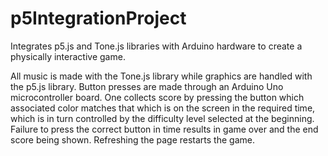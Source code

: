 # p5IntegrationProject
Integrates p5.js and Tone.js libraries with Arduino hardware to create a physically interactive game.

All music is made with the Tone.js library while graphics are handled with the p5.js library. Button presses are made through an Arduino Uno microcontroller board. One collects score by pressing the button which associated color matches that which is on the screen in the required time, which is in turn controlled by the difficulty level selected at the beginning. Failure to press the correct button in time results in game over and the end score being shown. Refreshing the page restarts the game.
